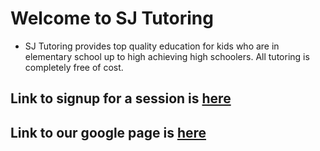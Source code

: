 # Welcome to SJ Tutoring

- SJ Tutoring provides top quality education for kids who are in elementary school up to high achieving high schoolers. All tutoring is completely free of cost.

## Link to signup for a session is [here](https://forms.gle/rN3yMkNDYs7STvWcA)

## Link to our google page is [here](https://www.google.com/search?q=SJ+tutoring&oq=sj&aqs=chrome.0.69i59j69i57j46i67i175i199j46i433i512j0i433i512j69i60l2j69i61.869j0j7&sourceid=chrome&ie=UTF-8#lrd=0x4294a7eb61ccfacf:0x76ab18959ed17aef,3,,,)
